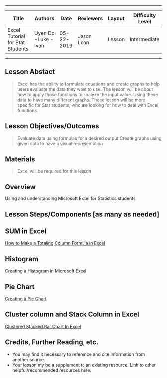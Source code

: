 

---
Title|Authors|Date|Reviewers|Layout|Difficulty Level|
---|---|---|---|---|---|
Excel Tutorial for Stat Students|Uyen Do -Luke - Ivan| 05-22-2019|Jason Loan| Lesson|Intermediate|

---

## Lesson Abstact
>Excel has the ability to formulate equations and create graphs to help users evaluate the data they want to use. The lesson will be about how to apply those functions to analyze the input value. Using these data to have many different graphs. Those lesson will be more specific for Stat students, who are looking for how to deal with Excel functions.

## Lesson Objectives/Outcomes
>Evaluate data using formulas for a desired output
Create graphs using given data to have a visual representation

## Materials

>Excel will be required for this lesson

## Overview

Using and understanding Microsoft Excel for Statistics students

## Lesson Steps/Components [as many as needed]



SUM in Excel
------------- 
[How to Make a Totaling Column Formula in Excel](https://www.youtube.com/watch?v=UgeEeEESJxE)

Histogram
------------
[Creating a Histogram in Microsoft Excel](https://www.youtube.com/watch?v=53DOu_vstvI)

Pie Chart
-----------
[Creating a Pie Chart](https://www.youtube.com/watch?v=ZKa35Iz-aZ4)

Cluster column and Stack Column in Excel
------------------
[Clustered Stacked Bar Chart In Excel](https://www.youtube.com/watch?v=bQs0p3VxmZQ)


## Credits, Further Reading, etc.

* You may find it necessary to reference and cite information from another source.
* Your lesson my be a supplement to an existing resource. Link to other helpful/recommended resources here.

